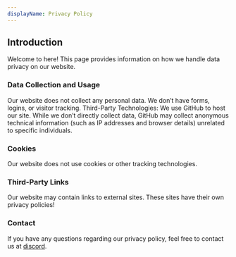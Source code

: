 ```yaml
---
displayName: Privacy Policy
---
```

## Introduction
Welcome to here! This page provides information on how we handle data privacy on our website.

### Data Collection and Usage
Our website does not collect any personal data. We don’t have forms, logins, or visitor tracking.
Third-Party Technologies: We use GitHub to host our site. While we don’t directly collect data, GitHub may collect anonymous technical information (such as IP addresses and browser details) unrelated to specific individuals.

### Cookies
Our website does not use cookies or other tracking technologies.

### Third-Party Links
Our website may contain links to external sites. These sites have their own privacy policies!

### Contact
If you have any questions regarding our privacy policy, feel free to contact us at [discord](https://discord.gg/38M6A2RvKk).